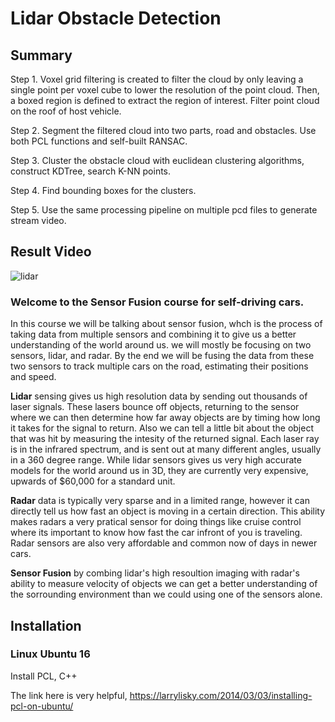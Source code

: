 # Lidar Obstacle Detection

## Summary
Step 1.
Voxel grid filtering is created to filter the cloud by only leaving a single point per voxel cube to lower the resolution of the point cloud.
Then,  a boxed region is defined to extract the region of interest. Filter point cloud on the roof of host vehicle.

Step 2. Segment the filtered cloud into two parts, road and obstacles. Use both PCL functions and self-built RANSAC.

Step 3. Cluster the obstacle cloud with euclidean clustering algorithms, construct KDTree, search K-NN points.

Step 4. Find bounding boxes for the clusters.

Step 5. Use the same processing pipeline on multiple pcd files to generate stream video.

## Result Video
![lidar](https://user-images.githubusercontent.com/25008320/112752501-aee44900-8fd3-11eb-9ab6-04e29cce6ab8.gif)


### Welcome to the Sensor Fusion course for self-driving cars.

In this course we will be talking about sensor fusion, whch is the process of taking data from multiple sensors and combining it to give us a better understanding of the world around us. we will mostly be focusing on two sensors, lidar, and radar. By the end we will be fusing the data from these two sensors to track multiple cars on the road, estimating their positions and speed.

**Lidar** sensing gives us high resolution data by sending out thousands of laser signals. These lasers bounce off objects, returning to the sensor where we can then determine how far away objects are by timing how long it takes for the signal to return. Also we can tell a little bit about the object that was hit by measuring the intesity of the returned signal. Each laser ray is in the infrared spectrum, and is sent out at many different angles, usually in a 360 degree range. While lidar sensors gives us very high accurate models for the world around us in 3D, they are currently very expensive, upwards of $60,000 for a standard unit.

**Radar** data is typically very sparse and in a limited range, however it can directly tell us how fast an object is moving in a certain direction. This ability makes radars a very pratical sensor for doing things like cruise control where its important to know how fast the car infront of you is traveling. Radar sensors are also very affordable and common now of days in newer cars.

**Sensor Fusion** by combing lidar's high resoultion imaging with radar's ability to measure velocity of objects we can get a better understanding of the sorrounding environment than we could using one of the sensors alone.


## Installation

### Linux Ubuntu 16

Install PCL, C++

The link here is very helpful, 
https://larrylisky.com/2014/03/03/installing-pcl-on-ubuntu/


